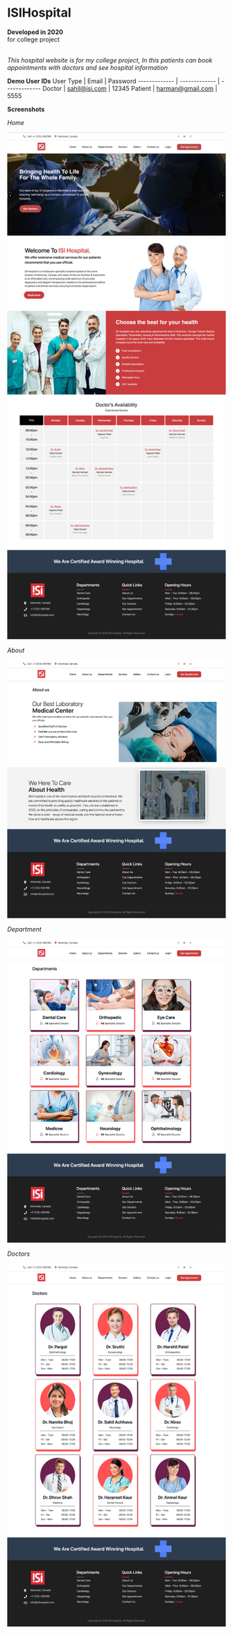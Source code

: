 # ISIHospital

**Developed in 2020** <br />
for college project <br /><br />

*This hospital website is for my college project, In this patients can book appointments with doctors and see hospital information*<br />

**Demo User IDs**
User Type | Email | Password
------------- | ------------- | -------------
Doctor  | sahil@isi.com | 12345
Patient  | harman@gmail.com | 5555
<br />

**Screenshots**

_Home_<br />

![Homepage](https://github.com/sahilachhava/ISIHospital/blob/main/screenshots/home1.png)
![Homepage](https://github.com/sahilachhava/ISIHospital/blob/main/screenshots/home.png)<br />

_About_<br />

![Homepage](https://github.com/sahilachhava/ISIHospital/blob/main/screenshots/about.png)<br />

_Department_<br />

![Homepage](https://github.com/sahilachhava/ISIHospital/blob/main/screenshots/department.png)<br />

_Doctors_<br />

![Homepage](https://github.com/sahilachhava/ISIHospital/blob/main/screenshots/doctors.png)<br />